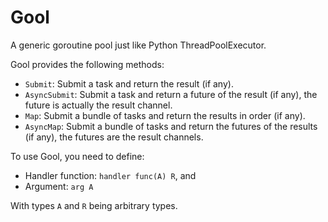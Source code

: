 # Gool

A generic goroutine pool just like Python ThreadPoolExecutor.

Gool provides the following methods:

- ```Submit```: Submit a task and return the result (if any).
- ```AsyncSubmit```: Submit a task and return a future of the result (if any), the future is actually the result
  channel.
- ```Map```: Submit a bundle of tasks and return the results in order (if any).
- ```AsyncMap```: Submit a bundle of tasks and return the futures of the results (if any), the futures are the result
  channels.

To use Gool, you need to define:

- Handler function: ```handler func(A) R```, and
- Argument: ```arg A```

With types ```A``` and ```R``` being arbitrary types.